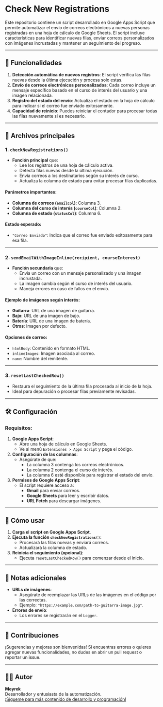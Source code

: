 # Check New Registrations

Este repositorio contiene un script desarrollado en Google Apps Script que permite automatizar el envío de correos electrónicos a nuevas personas registradas en una hoja de cálculo de Google Sheets. El script incluye características para identificar nuevas filas, enviar correos personalizados con imágenes incrustadas y mantener un seguimiento del progreso.

---

## 🚀 Funcionalidades

1. **Detección automática de nuevos registros**: El script verifica las filas nuevas desde la última ejecución y procesa solo estas.
2. **Envío de correos electrónicos personalizados**: Cada correo incluye un mensaje específico basado en el curso de interés del usuario y una imagen relacionada.
3. **Registro del estado del envío**: Actualiza el estado en la hoja de cálculo para indicar si el correo fue enviado exitosamente.
4. **Capacidad de reinicio**: Puedes reiniciar el contador para procesar todas las filas nuevamente si es necesario.

---

## 📂 Archivos principales

### **1. `checkNewRegistrations()`**

- **Función principal** que:
  - Lee los registros de una hoja de cálculo activa.
  - Detecta filas nuevas desde la última ejecución.
  - Envía correos a los destinatarios según su interés de curso.
  - Actualiza la columna de estado para evitar procesar filas duplicadas.

#### Parámetros importantes:
- **Columna de correos (`emailCol`)**: Columna 3.
- **Columna del curso de interés (`courseCol`)**: Columna 2.
- **Columna de estado (`statusCol`)**: Columna 6.

#### Estado esperado:
- `"Correo Enviado"`: Indica que el correo fue enviado exitosamente para esa fila.

---

### **2. `sendEmailWithImageInline(recipient, courseInterest)`**

- **Función secundaria** que:
  - Envía un correo con un mensaje personalizado y una imagen incrustada.
  - La imagen cambia según el curso de interés del usuario.
  - Maneja errores en caso de fallos en el envío.

#### Ejemplo de imágenes según interés:
- **Guitarra**: URL de una imagen de guitarra.
- **Bajo**: URL de una imagen de bajo.
- **Batería**: URL de una imagen de batería.
- **Otros**: Imagen por defecto.

#### Opciones de correo:
- `htmlBody`: Contenido en formato HTML.
- `inlineImages`: Imagen asociada al correo.
- `name`: Nombre del remitente.

---

### **3. `resetLastCheckedRow()`**

- Restaura el seguimiento de la última fila procesada al inicio de la hoja. 
- Ideal para depuración o procesar filas previamente revisadas.

---

## 🛠️ Configuración

### Requisitos:
1. **Google Apps Script**:
   - Abre una hoja de cálculo en Google Sheets.
   - Ve al menú `Extensiones > Apps Script` y pega el código.
2. **Configuración de las columnas**:
   - Asegúrate de que:
     - La columna 3 contenga los correos electrónicos.
     - La columna 2 contenga el curso de interés.
     - La columna 6 esté disponible para registrar el estado del envío.
3. **Permisos de Google Apps Script**:
   - El script requiere acceso a:
     - **Gmail** para enviar correos.
     - **Google Sheets** para leer y escribir datos.
     - **URL Fetch** para descargar imágenes.

---

## 📝 Cómo usar

1. **Carga el script en Google Apps Script**.
2. **Ejecuta la función `checkNewRegistrations()`**:
   - Procesará las filas nuevas y enviará correos.
   - Actualizará la columna de estado.
3. **Reinicia el seguimiento (opcional)**:
   - Ejecuta `resetLastCheckedRow()` para comenzar desde el inicio.

---

## 📌 Notas adicionales

- **URLs de imágenes**:
  - Asegúrate de reemplazar las URLs de las imágenes en el código por las correctas.
  - Ejemplo: `"https://example.com/path-to-guitarra-image.jpg"`.
- **Errores de envío**:
  - Los errores se registrarán en el `Logger`.

---

## 🌟 Contribuciones

¡Sugerencias y mejoras son bienvenidas! Si encuentras errores o quieres agregar nuevas funcionalidades, no dudes en abrir un pull request o reportar un issue.

---

## 🧑‍💻 Autor

**Meyrek**  
Desarrollador y entusiasta de la automatización.  
[¡Sígueme para más contenido de desarrollo y programación!](https://www.instagram.com/axel_meyrek)

